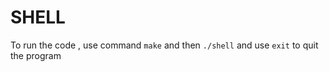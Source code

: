 
# SHELL

To run the code , use command `make` and then `./shell` and use `exit` to quit the program
